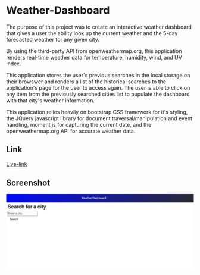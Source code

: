 # Weather-Dashboard
The purpose of this project was to create an interactive weather dashboard that gives a user the ability look up the current weather and the 5-day forecasted weather for any given city.

By using the third-party API from openweathermap.org, this application renders real-time weather data for temperature, humidity, wind, and UV index.

This application stores the user's previous searches in the local storage on their browswer and renders a list of the historical searches to the application's page for the user to access again. The user is able to click on any item from the previously searched cities list to pupulate the dashboard with that city's weather information.

This application relies heavily on bootstrap CSS framework for it's styling, the JQuery javascript library for document traversal/manipulation and event handling, moment js for capturing the current date, and the openweathermap.org API for accurate weather data.


## Link
[Live-link](https://christilato.github.io/Weather-Dashboard/)

## Screenshot 
![Webpage screenshot](./Assets/Images/Screen%20Shot%202022-09-13%20at%2011.34.12%20PM.png)